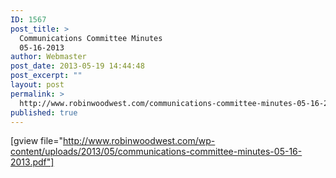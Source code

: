 ```yaml
---
ID: 1567
post_title: >
  Communications Committee Minutes
  05-16-2013
author: Webmaster
post_date: 2013-05-19 14:44:48
post_excerpt: ""
layout: post
permalink: >
  http://www.robinwoodwest.com/communications-committee-minutes-05-16-2013/
published: true
---
```

[gview file="http://www.robinwoodwest.com/wp-content/uploads/2013/05/communications-committee-minutes-05-16-2013.pdf"]
